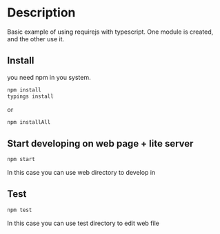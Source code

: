 Description
========
Basic example of using requirejs with typescript.
One module is created, and the other use it.



Install
--------------

you need npm in you system.

```bash
npm install
typings install
```
or

```bash
npm installAll
```



Start developing on web page + lite server
--------------
```bash
npm start
```
In this case you can use web directory to develop in



Test
--------------
```bash
npm test
```
In this case you can use test directory to edit web file
